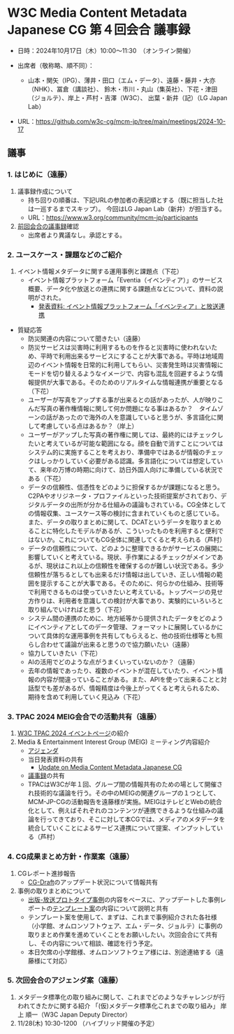 # W3C Media Content Metadata Japanese CG 第４回会合 議事録

- 日時：2024年10月17日（木）10:00～11:30　（オンライン開催）
- 出席者（敬称略、順不同）：
  - 山本・関矢（IPG）、薄井・田口（エム・データ）、遠藤・藤井・大亦（NHK）、冨倉（講談社）、
鈴木・市川・丸山（集英社）、下花・津田（ジョルテ）、岸上・芦村・吉澤（W3C）、
出葉・新井（記）（LG Japan Lab）

- URL：https://github.com/w3c-cg/mcm-jp/tree/main/meetings/2024-10-17

## 議事

### 1. はじめに（遠藤）
1. 議事録作成について
    - 持ち回りの順番は、下記URLの参加者の表記順とする（既に担当した社は一巡するまでスキップ）。
        今回はLG Japan Lab（新井）が担当する。
    - URL：https://www.w3.org/community/mcm-jp/participants
2. [前回会合の議事録](https://github.com/w3c-cg/mcm-jp/blob/main/meetings/2024-09-05/minutes.md)確認
    - 出席者より異議なし。承認とする。

### 2. ユースケース・課題などのご紹介
1. イベント情報メタデータに関する運用事例と課題点（下花）
    - イベント情報プラットフォーム「Eventia（イベンティア）」のサービス概要、データ化や放送との連携に関する課題点などについて、資料の説明がされた。
        - [発表資料: イベント情報プラットフォーム「イベンティア」と放送連携](https://github.com/w3c-cg/mcm-jp/blob/main/meetings/2024-10-17/20241017_%E3%82%B8%E3%83%A7%E3%83%AB%E3%83%86_%E3%82%A4%E3%83%99%E3%83%B3%E3%83%86%E3%82%A3%E3%82%A2%E8%B3%87%E6%96%99_MCM_%E5%85%AC%E9%96%8B.pdf)
        
- 質疑応答
    - 防災関連の内容について聞きたい（遠藤）
    - 防災サービスは災害時に利用するものを作ると災害時に使われないため、平時で利用出来るサービスにすることが大事である。平時は地域周辺のイベント情報を日常的に利用してもらい、災害発生時は災害情報にモードを切り替えるようなイメージで、内容も混乱を回避するような情報提供が大事である。そのためのリアルタイムな情報連携が重要となる（下花）
    - ユーザーが写真をアップする事が出来るとの話があったが、人が映りこんだ写真の著作権情報に関して何か問題になる事はあるか？　タイムゾーンの話があったので海外の人を意識していると思うが、多言語化に関して考慮している点はあるか？（岸上）
    - ユーザーがアップした写真の著作権に関しては、最終的にはチェックしたいと考えているが可能な範囲になる。顔を自動で消すことについてはシステム的に実施することを考えおり、準備中ではあるが情報のチェックはしっかりしていく必要がある認識。多言語化については想定していて、来年の万博の時期に向けて、訪日外国人向けに準備している状況である（下花）
    - データの信頼性、信憑性をどのように担保するかが課題になると思う。C2PAやオリジネータ・プロファイルといった技術提案がされており、デジタルデータの出所が分かる仕組みの議論もされている。CG全体としての情報収集、ユースケース等の検討に含まれていくものと感じている。また、データの取りまとめに関して、DCATというデータを取りまとめることに特化したモデルがあるが、こういったものを利用すると便利ではないか。これについてもCG全体に関連してくると考えられる（芦村）
    - データの信頼性について、どのように整理できるかがサービスの展開に影響していくと考えている。現状、手作業によるチェックがメインであるが、現状はこれ以上の信頼性を確保するのが難しい状況である。多少信頼性が落ちるとしても出来るだけ情報は出していき、正しい情報の範囲を提示することが大事である。そのために、何らかの仕組み、技術等で利用できるものは使っていきたいと考えている。トップページの見せ方作りは、利用者を意識しての検討が大事であり、実験的にいろいろと取り組んでいければと思う（下花）
    - システム間の連携のために、地方紙等から提供されたデータをどのようにイベンティアとしてのデータ管理、フォーマットに展開しているかについて具体的な運用事例を共有してもらえると、他の技術仕様等とも照らし合わせて議論が出来ると思うので協力願いたい（遠藤）
    - 協力していきたい（下花）
    - AIの活用でどのような点がうまくいっていないのか？（遠藤）
    - 去年の情報であったり、複数のイベントが混在していたり、イベント情報の内容が間違っていることがある。また、APIを使って出来ることと対話型でも差があるが、情報精度は今後上がってくると考えられるため、期待を含めて利用していく見込み（下花）

### 3. TPAC 2024 MEIG会合での活動共有（遠藤）
1. [W3C TPAC 2024 イベントページ](https://www.w3.org/2024/09/TPAC/Overview.html)の紹介
2. Media & Entertainment Interest Group (MEIG) ミーティング内容紹介
    - [アジェンダ](https://github.com/w3c/media-and-entertainment/issues/109)
    - 当日発表資料の共有
        - [Update on Media Content Metadata Japanese CG](https://www.w3.org/2011/webtv/wiki/images/6/6b/20240923_TPAC_MCM-JP-CG-Update.pdf)
    - [議事録](https://www.w3.org/2024/09/23-me-minutes.html)の共有
    - TPACはW3Cが年１回、グループ間の情報共有のための場として開催され技術的な議論を行う。その中のMEIGの関連グループの１つとして、MCM-JP-CGの活動報告を遠藤様が実施。MEIGはテレビとWebの統合化として、例えばそれぞれのコンテンツが連携できるような仕組みの議論を行ってきており、そこに対して本CGでは、メディアのメタデータを統合していくことによるサービス連携について提案、インプットしている（芦村）

### 4. CG成果まとめ方針・作業案（遠藤）
1. CGレポート進捗報告
    - [CG-Draft](https://w3c-cg.github.io/mcm-jp/reports/cg-report.html)のアップデート状況について情報共有
2. 事例の取りまとめについて
    - [出版-放送プロトタイプ事例](https://github.com/w3c-cg/mcm-jp/blob/main/reports/use-cases/EPUB-TVProgram/use-case-sample-EPUB-TVProgram.md)の内容をベースに、アップデートした事例レポートの[テンプレート案](https://github.com/w3c-cg/mcm-jp/tree/main/reports/use-cases/template)の内容について説明と共有
    - テンプレート案を使用して、まずは、これまで事例紹介された各社様（小学館、オムロンソフトウェア、エム・データ、ジョルテ）に事例の取りまとめ作業を進めていくことをお願いしたい。次回会合にて共有し、その内容について相談、確認を行う予定。
    - 本日欠席の小学館様、オムロンソフトウェア様には、別途連絡する（遠藤様にて対応）

### 5. 次回会合のアジェンダ案（遠藤）
1. メタデータ標準化の取り組みに関して、これまでどのようなチャレンジが行われてきたかに関する紹介
「(仮)メタデータ標準化これまでの取り組み」 岸上 順一（W3C Japan Deputy Director）
2. 11/28(木) 10:30-1200 （ハイブリッド開催の予定）

